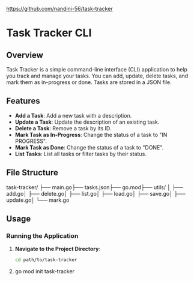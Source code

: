 https://github.com/nandini-56/task-tracker
# Task Tracker CLI

## Overview
Task Tracker is a simple command-line interface (CLI) application to help you track and manage your tasks. You can add, update, delete tasks, and mark them as in-progress or done. Tasks are stored in a JSON file.

## Features
- **Add a Task**: Add a new task with a description.
- **Update a Task**: Update the description of an existing task.
- **Delete a Task**: Remove a task by its ID.
- **Mark Task as In-Progress**: Change the status of a task to "IN PROGRESS".
- **Mark Task as Done**: Change the status of a task to "DONE".
- **List Tasks**: List all tasks or filter tasks by their status.

## File Structure
task-tracker/ ├── main.go├── tasks.json├── go.mod├── utils/ │ ├── add.go│ ├── delete.go│ ├── list.go│ ├── load.go│ ├── save.go│ ├── update.go│ └── mark.go

## Usage

### Running the Application
1. **Navigate to the Project Directory**:
   ```sh
   cd path/to/task-tracker
2. go mod init task-tracker

